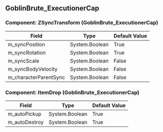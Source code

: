 ## GoblinBrute_ExecutionerCap

### Component: ZSyncTransform (GoblinBrute_ExecutionerCap)

|Field|Type|Default Value|
|---|---|---|
|m_syncPosition|System.Boolean|True|
|m_syncRotation|System.Boolean|True|
|m_syncScale|System.Boolean|False|
|m_syncBodyVelocity|System.Boolean|False|
|m_characterParentSync|System.Boolean|False|

### Component: ItemDrop (GoblinBrute_ExecutionerCap)

|Field|Type|Default Value|
|---|---|---|
|m_autoPickup|System.Boolean|True|
|m_autoDestroy|System.Boolean|True|

